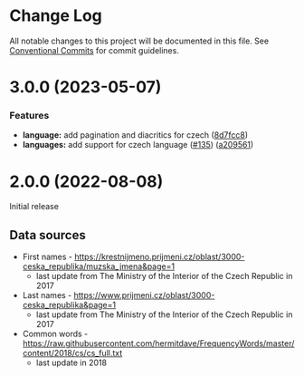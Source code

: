 # Change Log

All notable changes to this project will be documented in this file.
See [Conventional Commits](https://conventionalcommits.org) for commit guidelines.

# 3.0.0 (2023-05-07)

### Features

- **language:** add pagination and diacritics for czech ([8d7fcc8](https://github.com/zxcvbn-ts/zxcvbn/commit/8d7fcc85bdbbe89e3bdb3945b9b870d1fd2c2f92))
- **languages:** add support for czech language ([#135](https://github.com/zxcvbn-ts/zxcvbn/issues/135)) ([a209561](https://github.com/zxcvbn-ts/zxcvbn/commit/a20956159826f8717194037baff4158c63f88fbe))

# 2.0.0 (2022-08-08)

Initial release

## Data sources

- First names - https://krestnijmeno.prijmeni.cz/oblast/3000-ceska_republika/muzska_jmena&page=1
  - last update from The Ministry of the Interior of the Czech Republic in 2017
- Last names - https://www.prijmeni.cz/oblast/3000-ceska_republika&page=1
  - last update from The Ministry of the Interior of the Czech Republic in 2017
- Common words - https://raw.githubusercontent.com/hermitdave/FrequencyWords/master/content/2018/cs/cs_full.txt
  - last update in 2018
